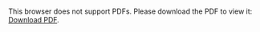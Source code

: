 <object data="christ-in-song/CIS1908pdfs/347.pdf" type="application/pdf" width="100%" height="1024px">
    <embed src="christ-in-song/CIS1908pdfs/347.pdf">
        <p>This browser does not support PDFs. Please download the PDF to view it: <a href="christ-in-song/CIS1908pdfs/347.pdf">Download PDF</a>.</p>
    </embed>
</object>
